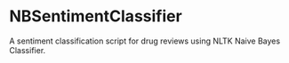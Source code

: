 # NBSentimentClassifier
A sentiment classification script for drug reviews using NLTK Naive Bayes Classifier.
